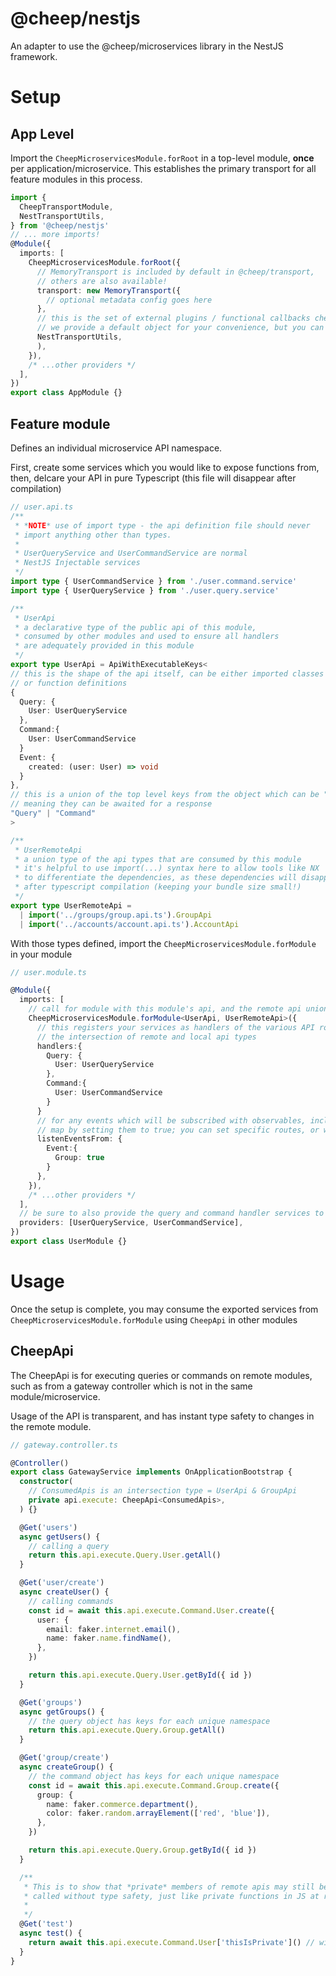 # @cheep/nestjs

An adapter to use the @cheep/microservices library in the NestJS framework.

# Setup

## App Level

Import the `CheepMicroservicesModule.forRoot` in a top-level module, **once** per application/microservice. This establishes the primary transport for all feature modules in this process.

```ts
import {
  CheepTransportModule,
  NestTransportUtils,
} from '@cheep/nestjs'
// ... more imports!
@Module({
  imports: [
    CheepMicroservicesModule.forRoot({
      // MemoryTransport is included by default in @cheep/transport,
      // others are also available!
      transport: new MemoryTransport({
        // optional metadata config goes here
      },
      // this is the set of external plugins / functional callbacks cheep will utilise
      // we provide a default object for your convenience, but you can override it
      NestTransportUtils,
      ),
    }),
    /* ...other providers */
  ],
})
export class AppModule {}
```

## Feature module

Defines an individual microservice API namespace.

First, create some services which you would like to expose functions from,
then, delcare your API in pure Typescript (this file will disappear after compilation)

```ts
// user.api.ts
/**
 * *NOTE* use of import type - the api definition file should never
 * import anything other than types.
 *
 * UserQueryService and UserCommandService are normal
 * NestJS Injectable services
 */
import type { UserCommandService } from './user.command.service'
import type { UserQueryService } from './user.query.service'

/**
 * UserApi
 * a declarative type of the public api of this module,
 * consumed by other modules and used to ensure all handlers
 * are adequately provided in this module
 */
export type UserApi = ApiWithExecutableKeys<
// this is the shape of the api itself, can be either imported classes 
// or function definitions
{
  Query: {
    User: UserQueryService
  },
  Command:{
    User: UserCommandService
  }
  Event: {
    created: (user: User) => void
  }
},
// this is a union of the top level keys from the object which can be "executed",
// meaning they can be awaited for a response
"Query" | "Command"
>

/**
 * UserRemoteApi
 * a union type of the api types that are consumed by this module
 * it's helpful to use import(...) syntax here to allow tools like NX
 * to differentiate the dependencies, as these dependencies will disappear
 * after typescript compilation (keeping your bundle size small!)
 */
export type UserRemoteApi =
  | import('../groups/group.api.ts').GroupApi
  | import('../accounts/account.api.ts').AccountApi
```

With those types defined, import the `CheepMicroservicesModule.forModule` in your module

```ts
// user.module.ts

@Module({
  imports: [
    // call for module with this module's api, and the remote api union to be consumed
    CheepMicroservicesModule.forModule<UserApi, UserRemoteApi>({
      // this registers your services as handlers of the various API routes available from
      // the intersection of remote and local api types 
      handlers:{
        Query: {
          User: UserQueryService
        },
        Command:{
          User: UserCommandService
        }
      }
      // for any events which will be subscribed with observables, include them in this
      // map by setting them to true; you can set specific routes, or whole subtrees
      listenEventsFrom: {
        Event:{
          Group: true
        }
      },
    }),
    /* ...other providers */
  ],
  // be sure to also provide the query and command handler services to Nest!
  providers: [UserQueryService, UserCommandService],
})
export class UserModule {}
```

# Usage

Once the setup is complete, you may consume the exported services from `CheepMicroservicesModule.forModule` using `CheepApi` in other modules

## CheepApi

The CheepApi is for executing queries or commands on remote modules, such as from
a gateway controller which is not in the same module/microservice.

Usage of the API is transparent, and has instant type safety to changes in the
remote module.

```ts
// gateway.controller.ts

@Controller()
export class GatewayService implements OnApplicationBootstrap {
  constructor(
    // ConsumedApis is an intersection type = UserApi & GroupApi
    private api.execute: CheepApi<ConsumedApis>,
  ) {}

  @Get('users')
  async getUsers() {
    // calling a query
    return this.api.execute.Query.User.getAll()
  }

  @Get('user/create')
  async createUser() {
    // calling commands
    const id = await this.api.execute.Command.User.create({
      user: {
        email: faker.internet.email(),
        name: faker.name.findName(),
      },
    })

    return this.api.execute.Query.User.getById({ id })
  }

  @Get('groups')
  async getGroups() {
    // the query object has keys for each unique namespace
    return this.api.execute.Query.Group.getAll()
  }

  @Get('group/create')
  async createGroup() {
    // the command object has keys for each unique namespace
    const id = await this.api.execute.Command.Group.create({
      group: {
        name: faker.commerce.department(),
        color: faker.random.arrayElement(['red', 'blue']),
      },
    })

    return this.api.execute.Query.Group.getById({ id })
  }

  /**
   * This is to show that *private* members of remote apis may still be
   * called without type safety, just like private functions in JS at runtime
   *
   */
  @Get('test')
  async test() {
    return await this.api.execute.Command.User['thisIsPrivate']() // will be *any*
  }
}
```

